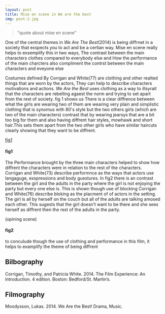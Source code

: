 ```yaml
---
layout: post
title: Mise en scene in We are the best
img: post-2.jpg
---
```

> "quote about mise en scene"

One of the central themes in _We Are The Best_(2014) is being diffrnet in a society that
exspects you to act and be a certian way. Mise en scene really helps to exsemplify this in two ways,
The contrast between the main characters clothes compared to everybody else and How the performance of the main charcters also compliment the contrst between the main characters and eveyone else

Costumes defined By Corrgan and White(77) are clothing and other realted things that are worn by the actors,
They can help to describe characters motivations and actions. _We Are the Best_ uses clothing as a way to illsyrait
that the characters are rebelling agaest the norm and trying to set apart from the rest of society. fig 1 shows us  There is a clear diffrence between what the girls are wearing two of them are wearing very plain and simplistic clothing that is synomus with 80's style but the two others girls (which are two of the main characters) contrast that by wearing jearsys that are a bit too big for them and also having diffrent hair styles, mowhawk and short hair.This sets them apart from the two other girls who have similar haircuts clearly showing that they want to be diffrent.

[fig1]({{site.baseurl}}/img/post2/fig1.jpg)
#### fig1

The Performance brought by the three main characters helped to show how diffrent the characters were in relation to  the rest of the characters. Corrigan and White(73) describe performnce as the ways that actors use langaguge, exspressions and body guestures. In fig2 there is an contrast between the girl and the adults in the party where the girl is not enjoying the party but every one else is. This is shown though use of blocking Corrigan and White(76) describe bloking as the placment of of actors in the setting. The girl is all by herself on the couch but all of the adults are talking amosed each other. This sugests that the girl doesn't want to be there and she sees herself as diffrent then the rest of the adults in the party.

(opining scene)
#### fig2

to conculude though the use of clothing and performance in this film, it helps to examplify the theme of being diffrent

## Bilbography
Corrigan, Timothy, and Patricia White. 2014. The Film Experience: An Introduction. 4 edition. Boston: Bedford/St. Martin’s.

## Filmography
Moodysson, Lukas. 2014. We Are the Best! Drama, Music.
